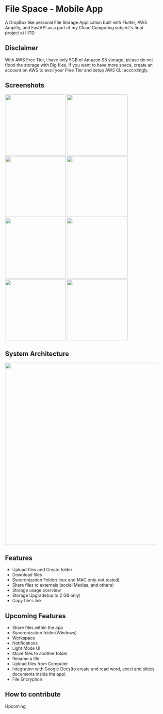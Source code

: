 
# File Space - Mobile App

A DropBox like personal File Storage Application built with Flutter, AWS Amplify, and FastAPI as a part of my Cloud Computing subject's final project at IIITD

## Disclaimer

With AWS Free Tier, I have only 5GB of Amazon S3 storage, please do not flood the storage with Big files. If you want to have more space, create an account on AWS to avail your Free Tier and setup AWS CLI accordingly. 

## Screenshots
<p float="right">
  <img src="https://user-images.githubusercontent.com/42675180/209075774-ca61bdeb-0238-4d67-9eb2-cae23653a0fe.jpeg" width="200"/>
  <img src="https://user-images.githubusercontent.com/42675180/209075800-54bc3696-e4a8-429e-8020-c46d7cc0d5fd.jpeg" width="200"/>
  <img src="https://user-images.githubusercontent.com/42675180/209074917-00d98dd1-d677-4b16-b8cb-e45e634b57be.jpeg" width="200"/>
  <img src="https://user-images.githubusercontent.com/42675180/209076847-8fc17145-a3db-4f1d-8dc0-fff1c13b3afd.jpeg" width="200"/>
  <img src="https://user-images.githubusercontent.com/42675180/209074887-daf11660-0d0a-4183-be4e-527b7d20a980.jpeg"  width="200"/>
   <img src="https://user-images.githubusercontent.com/42675180/209074870-b326a17e-6265-48fb-b982-71954137f1cb.jpeg" width="200"/>
  <img src="https://user-images.githubusercontent.com/42675180/209074857-73c233dd-8379-452f-9b3e-4f8212ae848a.jpeg" width="200"/>
  <img src="https://user-images.githubusercontent.com/42675180/209074830-67632ea3-e81b-4464-965c-98c24c38636d.jpeg" width="200" />
</p>

## System Architecture

<img src="https://user-images.githubusercontent.com/42675180/208769751-006941f7-8449-4a42-929a-bdf1f637203c.jpg" height = "600" width="1080"/>

## Features

- Upload files and Create folder
- Download files
- Syncronization Folder(linux and MAC only-not tested)
- Share files to externals (social Medias, and others)
- Storage usage overview
- Storage Upgrade(up to 2 GB only)
- Copy file's link

## Upcoming Features

- Share files within the app
- Syncronization folder(Windows)
- Workspace
- Notifications
- Light Mode UI
- Move files to another folder
- Rename a file
- Upload files from Computer
- Integration with Google Docs(to create and read word, excel and slides documents inside the app)
- File Encryption

## How to contribute
Upcoming
